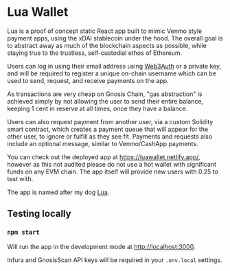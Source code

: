 # Lua Wallet

Lua is a proof of concept static React app built to mimic Venmo style payment apps, using the xDAI stablecoin under the hood.  The overall goal is to abstract away as much of the blockchain aspects as possible, while staying true to the trustless, self-custodial ethos of Ethereum.

Users can log in using their email address using [Web3Auth](https://web3auth.io/) or a private key, and will be required to register a unique on-chain username which can be used to send, request, and receive payments on the app.

As transactions are very cheap on Gnosis Chain, "gas abstraction" is achieved simply by not allowing the user to send their entire balance, keeping 1 cent in reserve at all times, once they have a balance.

Users can also request payment from another user, via a custom Solidity smart contract, which creates a payment queue that will appear for the other user, to ignore or fulfill as they see fit.  Payments and requests also include an optional message, similar to Venmo/CashApp payments.

You can check out the deployed app at https://luawallet.netlify.app/, however as this not audited please do not use a hot wallet with significant funds on any EVM chain.  The app itself will provide new users with 0.25 to test with.

The app is named after my dog [Lua](https://www.instagram.com/luathepup/Lua).

## Testing locally

### `npm start`

Will run the app in the development mode at [http://localhost:3000](http://localhost:3000).

Infura and GnosisScan API keys will be required in your `.env.local` settings.
